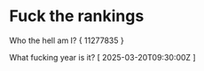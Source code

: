# Fuck the rankings

Who the hell am I?
{ 11277835 }

What fucking year is it?
[ 2025-03-20T09:30:00Z ]
